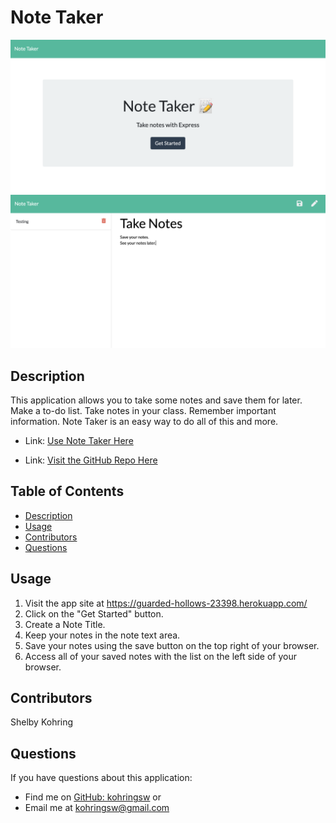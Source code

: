 # Note Taker

![Note Taker Screenshot 1](public/assets/images/note-taker-1.png)
![Note Taker Screenshot 2](public/assets/images/note-taker-2.png)

## Description
This application allows you to take some notes and save them for later. Make a to-do list. Take notes in your class. Remember important information. Note Taker is an easy way to do all of this and more.

- Link: [Use Note Taker Here](https://guarded-hollows-23398.herokuapp.com/)

- Link: [Visit the GitHub Repo Here](https://github.com/kohringsw/note-taker.git)

## Table of Contents
- [Description](#description)
- [Usage](#usage)
- [Contributors](#contributors)
- [Questions](#questions)

## Usage
1. Visit the app site at https://guarded-hollows-23398.herokuapp.com/
2. Click on the "Get Started" button.
3. Create a Note Title.
4. Keep your notes in the note text area.
5. Save your notes using the save button on the top right of your browser. 
6. Access all of your saved notes with the list on the left side of your browser. 

## Contributors
Shelby Kohring

## Questions
If you have questions about this application: 
- Find me on [GitHub: kohringsw](https://github.com/kohringsw) or 
- Email me at [kohringsw@gmail.com](mailto:kohringsw@gmail.com)